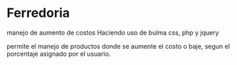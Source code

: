 # Ferredoria
manejo de aumento de costos
Haciendo uso de bulma css, php y jquery

permite el manejo de productos donde se aumente el costo o baje, segun el porcentaje asignado por el usuario.

